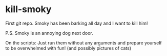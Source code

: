 kill-smoky
=========


First git repo. Smoky has been barking all day and I want to kill him!

P.S. Smoky is an annoying dog next door.

On the scripts:
Just run them without any arguments and prepare yourself to be overwhelmed with fun! (and possibly pictures of cats)